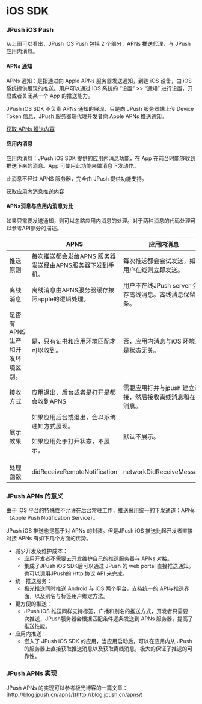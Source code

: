 # iOS SDK

### JPush iOS Push



从上图可以看出，JPush iOS Push 包括 2 个部分，APNs 推送代理，与 JPush 应用内消息。

#### APNs 通知

APNs 通知：是指通过向 Apple APNs 服务器发送通知，到达 iOS 设备，由 iOS 系统提供展现的推送。用户可以通过 IOS 系统的 “设置” >> “通知” 进行设置，开启或者关闭某一个 App 的推送能力。

JPush iOS SDK 不负责 APNs 通知的展现，只是向 JPush 服务器端上传 Device Token 信息，JPush 服务器端代理开发者向 Apple APNs 推送通知。

[获取 APNs 推送内容](../ios_api)

#### 应用内消息

应用内消息：JPush iOS SDK 提供的应用内消息功能，在 App 在前台时能够收到推送下来的消息。App 可使用此功能来做消息下发动作。

此消息不经过 APNS 服务器，完全由 JPush 提供功能支持。

[获取应用内消息推送内容](../ios_api)

#### APNs消息与应用内消息对比

如果只需要发送通知，则可以忽略应用内消息的处理。对于两种消息的代码处理可以参考API部分的描述。

||APNS|应用内消息|
|-|-|-|
|推送原则|每次推送都会发给APNS 服务器发送经由APNS服务器下发到手机。|每次推送都会尝试发送，如果用户在线则立即发送。|
|离线消息	|离线消息由APNS服务器缓存按照apple的逻辑处理。|用户不在线JPush server 会保存离线消息。离线消息保留5条。|
|是否有APNS生产和开发环境区别。|是，只有证书和应用环境匹配才可以收到。|否，应用内消息与iOS 环境这是状态无关。|
|接收方式|应用退出，后台或者是打开是都会收到APNS|需要应用打并与jpush 建立连接，然后接收离线消息和在线消息。|
|展示效果|如果应用后台或退出，会以系统通知方式展现。<p>如果应用处于打开状态，不展示。|默认不展示。|
|处理函数|didReceiveRemoteNotification|networkDidReceiveMessage|


### JPush APNs 的意义

由于 iOS 平台的特殊性不允许在后台常驻工作，推送采用统一的下发通道：APNs（Apple Push Notification Service）。

JPush iOS 推送也是基于对 APNs 的封装。但是JPush iOS 推送比起开发者直接对接 APNs 有如下几个方面的优势。

+ 减少开发及维护成本：
	+ 应用开发者不需要去开发维护自己的推送服务器与 APNs 对接。
	+ 集成了JPush iOS SDK后可以通过 JPush 的 web portal 直接推送通知。也可以调用JPush的 Http 协议 API 来完成。
+ 统一推送服务：
	+ 极光推送同时推送 Android 与 iOS 两个平台，支持统一的 API与推送界面，以及别名与标签用户绑定方法。
+ 更方便的推送：
	+ JPush iOS 推送同样支持标签，广播和别名的推送方式，开发者只需要一次推送，JPush服务器会根据匹配条件逐条发送到 APNs 服务器，提高了推送性能。
+ 应用内推送：
	+ 嵌入了 JPush iOS SDK 的应用，当应用启动后，可以在应用内从 JPush 的服务器上直接获取推送消息以及获取离线消息，极大的保证了推送的可靠性。


### JPush APNs 实现

JPush APNs 的实现可以参考极光博客的一篇文章：[http://blog.jpush.cn/apns/](http://blog.jpush.cn/apns/)


